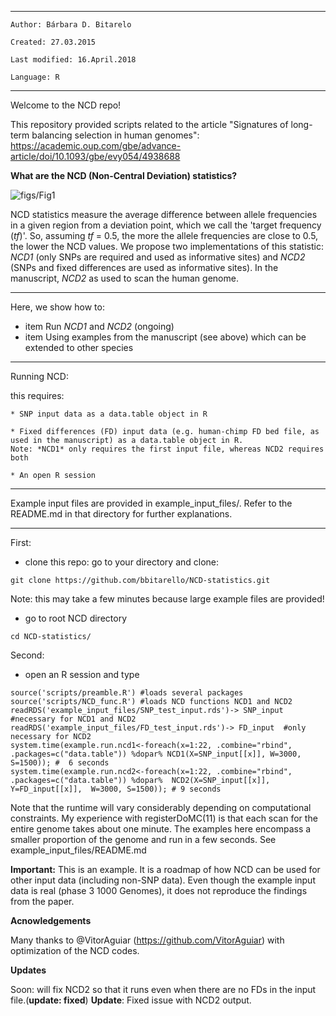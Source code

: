 **************************************************
    Author: Bárbara D. Bitarelo

    Created: 27.03.2015

    Last modified: 16.April.2018

    Language: R

**************************************************

Welcome to the NCD repo! 

This repository provided scripts related to the article "Signatures of long-term balancing selection in human genomes": https://academic.oup.com/gbe/advance-article/doi/10.1093/gbe/evy054/4938688


**What are the  NCD (Non-Central Deviation) statistics?**

![figs/Fig1](Figures_main/Fig1_red.tiff)

NCD statistics measure the average difference between allele frequencies in a given region from a deviation point, which we call the 'target frequency (*tf*)'. So, assuming *tf* = 0.5, the more the allele frequencies are close to 0.5, the lower the NCD values. We propose two implementations of this statistic: *NCD1* (only SNPs are required and used as informative sites) and *NCD2* (SNPs and fixed differences are used as informative sites). In the manuscript, *NCD2* as used to scan the human genome.

*******************************************************



Here, we show how to:
* item  Run *NCD1* and *NCD2* (ongoing)
* item  Using examples from the manuscript (see above) which can be extended to other species

*************************************************************************


Running NCD:

this requires:
	
	* SNP input data as a data.table object in R

	* Fixed differences (FD) input data (e.g. human-chimp FD bed file, as used in the manuscript) as a data.table object in R.
	Note: *NCD1* only requires the first input file, whereas NCD2 requires both
        
	* An open R session



*************************************


Example input files are provided in example_input_files/. Refer to the README.md in that directory for further explanations.

*************************************

First:

* clone this repo: go to your directory and clone:

```
git clone https://github.com/bbitarello/NCD-statistics.git
```
Note: this may take a few minutes because large example files are provided!

* go to root NCD directory

```
cd NCD-statistics/
```


Second:

* open an R session and type

```
source('scripts/preamble.R') #loads several packages
source('scripts/NCD_func.R') #loads NCD functions NCD1 and NCD2
readRDS('example_input_files/SNP_test_input.rds')-> SNP_input #necessary for NCD1 and NCD2
readRDS('example_input_files/FD_test_input.rds')-> FD_input  #only necessary for NCD2
system.time(example.run.ncd1<-foreach(x=1:22, .combine="rbind", .packages=c("data.table")) %dopar% NCD1(X=SNP_input[[x]], W=3000, S=1500)); #  6 seconds 
system.time(example.run.ncd2<-foreach(x=1:22, .combine="rbind", .packages=c("data.table")) %dopar%  NCD2(X=SNP_input[[x]], Y=FD_input[[x]],  W=3000, S=1500)); # 9 seconds
```
Note that the runtime will vary considerably depending on computational constraints. My experience with registerDoMC(11) is that each scan for the entire genome takes about one minute. The examples here encompass a smaller proportion of the genome and run in a few seconds. See example_input_files/README.md 

**Important:** This is an example. It is a roadmap of how NCD can be used for other input data (including non-SNP data). Even though the example input data is real (phase 3 1000 Genomes), it does not reproduce the findings from the paper.


**Acnowledgements**

Many thanks to @VitorAguiar  (https://github.com/VitorAguiar) with optimization of the NCD codes.

**Updates**

Soon: will fix NCD2 so that it runs even when there are no FDs in the input file.(**update: fixed**)
**Update**: Fixed issue with NCD2 output.

